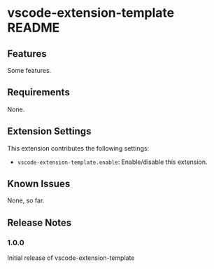 # vscode-extension-template README

## Features

Some features.

## Requirements

None.

## Extension Settings

This extension contributes the following settings:

* `vscode-extension-template.enable`: Enable/disable this extension.

## Known Issues

None, so far.

## Release Notes

### 1.0.0

Initial release of vscode-extension-template